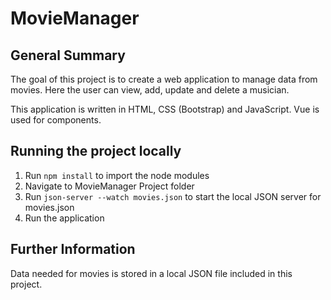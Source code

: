 # MovieManager

## General Summary
The goal of this project is to create a web application to manage data from movies. Here the user can view, add, update and delete a musician.

This application is written in HTML, CSS (Bootstrap) and JavaScript. Vue is used for components.

## Running the project locally
1. Run `npm install` to import the node modules
2. Navigate to MovieManager Project folder
3. Run `json-server --watch movies.json` to start the local JSON server for movies.json
4. Run the application

## Further Information
Data needed for movies is stored in a local JSON file included in this project.

